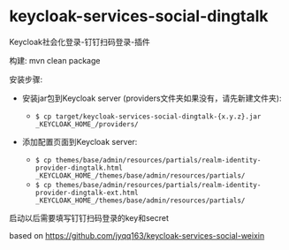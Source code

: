 # keycloak-services-social-dingtalk
Keycloak社会化登录-钉钉扫码登录-插件

构建: mvn clean package

安装步骤:

* 安装jar包到Keycloak server (providers文件夹如果没有，请先新建文件夹):
  * `$ cp target/keycloak-services-social-dingtalk-{x.y.z}.jar _KEYCLOAK_HOME_/providers/`
  
* 添加配置页面到Keycloak server:
  * `$ cp themes/base/admin/resources/partials/realm-identity-provider-dingtalk.html _KEYCLOAK_HOME_/themes/base/admin/resources/partials/`
  * `$ cp themes/base/admin/resources/partials/realm-identity-provider-dingtalk-ext.html _KEYCLOAK_HOME_/themes/base/admin/resources/partials/`

启动以后需要填写钉钉扫码登录的key和secret

based on https://github.com/jyqq163/keycloak-services-social-weixin